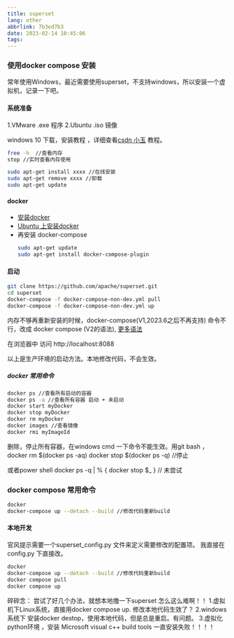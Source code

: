 ```yaml
---
title: superset
lang: other
abbrlink: 7b3ed7b3
date: 2023-02-14 10:45:06
tags:
---
```



### 使用docker compose 安装
常年使用Windows，最近需要使用superset，不支持windows，所以安装一个虚拟机，记录一下吧。
#### 系统准备 

1.VMware .exe 程序
2.Ubuntu .iso 镜像

windows 10 下载，安装教程 ，详细查看[csdn 小玉](https://blog.csdn.net/weixin_43525386/article/details/108920902) 教程。

```bash
free -h  //查看内存
stop //实时查看内存使用

sudo apt-get install xxxx //在线安装
sudo apt-get remove xxxx //卸载
sudo apt-get update 

```

#### docker
+ [安装docker](https://docs.docker.com/engine/install/)
+ [Ubuntu 上安装docker](https://docs.docker.com/engine/install/ubuntu/)
+ 再安装 docker-compose
    ```bash
    sudo apt-get update
    sudo apt-get install docker-compose-plugin
    ```


#### 启动

```bash
git clone https://github.com/apache/superset.git 
cd superset
docker-compose -f docker-compose-non-dev.yml pull
docker-compose -f docker-compose-non-dev.yml up
```
内存不够再重新安装的时候，docker-compose(V1,2023.6之后不再支持) 命令不行，改成 docker compose (V2的语法), [更多语法](https://docs.docker.com/compose/reference/)

 在浏览器中 访问  http://localhost:8088 

 以上是生产环境的启动方法。本地修改代码，不会生效。


##### docker 常用命令
```bash
docker ps //查看所有启动的容器
docker ps -a //查看所有容器 启动 + 未启动
docker start myDocker
docker stop myDocker
docker rm myDocker
docker images //查看镜像
docker rmi myImageId 
```

删除，停止所有容器，在windows cmd 一下命令不能生效。用git bash ，
docker rm $(docker ps -aq)
docker stop $(docker ps -q) //停止

或者power shell docker ps -q | % { docker stop $_ } // 未尝试

### docker compose 常用命令

```bash
docker 
docker-compose up --detach --build //修改代码重新build
```

#### 本地开发

官风提示需要一个superset_config.py 文件来定义需要修改的配置项。
我直接在config.py 下直接改。

```bash
docker 
docker-compose up --detach --build //修改代码重新build
docker compose pull 
docker compose up 

```

碎碎念：
尝试了好几个办法，就想本地撸一下superset 怎么这么难啊！！ 
1.虚拟机下Linux系统，直接用docker compose up. 修改本地代码生效了？
2.windows系统下  安装docker destop，使用本地代码，但是总是重启。有问题。
3.虚拟化python环境 ，安装 Microsoft visual c++ build tools 一直安装失败！！！！


